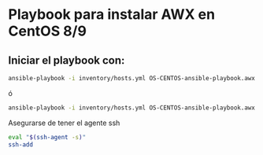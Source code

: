 # Playbook para instalar AWX en CentOS 8/9
## Iniciar el playbook con:

```bash
ansible-playbook -i inventory/hosts.yml OS-CENTOS-ansible-playbook.awx.dockercompose.install.yml --ask-become-pass
```

ó

```bash
ansible-playbook -i inventory/hosts.yml OS-CENTOS-ansible-playbook.awx.dockercompose.install.yml --ask-become-pass --extra-vars "awx_admin_password=ejemplo"
```

Asegurarse de tener el agente ssh
```bash
eval "$(ssh-agent -s)"
ssh-add
```